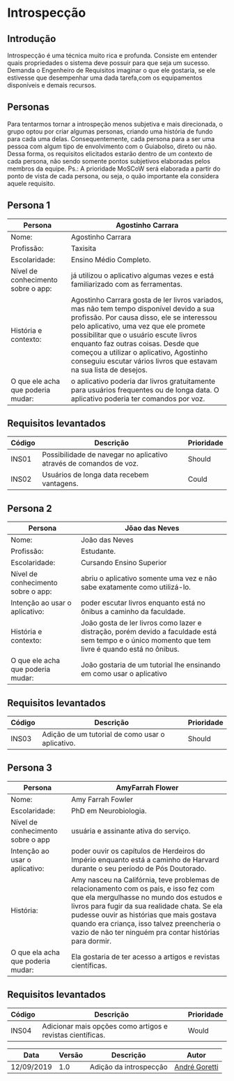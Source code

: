 # Introspecção
## Introdução

Introspecção é uma técnica muito rica e profunda. Consiste em entender quais propriedades o sistema deve possuir para que seja um sucesso. Demanda o Engenheiro de Requisitos imaginar o que ele gostaria, se ele estivesse que desempenhar uma dada tarefa,com os equipamentos disponíveis e demais recursos.

## Personas

Para tentarmos tornar a introspeção menos subjetiva e mais direcionada, o grupo optou por criar algumas personas, criando uma história de fundo para cada uma delas. Consequentemente, cada persona para a ser uma pessoa com algum tipo de envolvimento com o Guiabolso, direto ou não. Dessa forma, os requisitos elicitados estarão dentro de um contexto de cada persona, não sendo somente pontos subjetivos elaboradas pelos membros da equipe. Ps.: A prioridade MoSCoW será elaborada a partir do ponto de vista de cada persona, ou seja, o quão importante ela considera aquele requisito.

## Persona 1 

|Persona|Agostinho Carrara|
|---|---|
|Nome:|Agostinho Carrara|
|Profissão: |Taxisita|
|Escolaridade:| Ensino Médio Completo.|
|Nível de conhecimento sobre o app:| já utilizou o aplicativo algumas vezes e está familiarizado com as ferramentas.|
|História e contexto:| Agostinho Carrara gosta de ler livros variados, mas não tem tempo disponível devido a sua profissão. Por causa disso, ele se interessou pelo aplicativo, uma vez que ele promete possibilitar que o usuário escute livros enquanto faz outras coisas. Desde que começou a utilizar o aplicativo, Agostinho conseguiu escutar vários livros que estavam na sua lista de desejos.|
|O que ele acha que poderia mudar:| o aplicativo poderia dar livros gratuitamente para usuários frequentes ou de longa data. O aplicativo poderia ter comandos por voz.|

## Requisitos levantados

|Código|Descrição|Prioridade|
|---|---|---|
INS01 | Possibilidade de navegar no aplicativo através de comandos de voz. | Should|
INS02 | Usuários de longa data recebem vantagens. | Could|

## Persona 2

|Persona|Jõao das Neves|
|---|---|
|Nome: | João das Neves|
|Profissão: | Estudante.|
|Escolaridade: | Cursando Ensino Superior|
|Nível de conhecimento sobre o app: | abriu o aplicativo somente uma vez e não sabe exatamente como utilizá-lo.|
|Intenção ao usar o aplicativo: | poder escutar livros enquanto está no ônibus a caminho da faculdade.|
|História e contexto: | João gosta de ler livros como lazer e distração, porém devido a faculdade está sem tempo e o único momento que tem livre é quando está no ônibus.|
|O que ele acha que poderia mudar: | João gostaria de um tutorial lhe ensinando em como usar o aplicativo|

## Requisitos levantados

|Código|Descrição|Prioridade|
|---|---|---|
INS03 | Adição de um tutorial de como usar o aplicativo. | Should

## Persona 3

|Persona|AmyFarrah Flower|
|---|---|
|Nome: | Amy Farrah Fowler|
|Escolaridade: | PhD em Neurobiologia.|
|Nível de conhecimento sobre o app | usuária e assinante ativa do serviço.|
|Intenção ao usar o aplicativo: | poder ouvir os capítulos de Herdeiros do Império enquanto está a caminho de Harvard durante o seu período de Pós Doutorado.|
| História: | Amy nasceu na Califórnia, teve problemas de relacionamento com os pais, e isso fez com que ela mergulhasse no mundo dos estudos e livros para fugir da sua realidade chata. Se ela pudesse ouvir as histórias que mais gostava quando era criança, isso talvez preencheria o vazio de não ter ninguém pra contar histórias para dormir.|
| O que ela acha que poderia mudar: | Ela gostaria de ter acesso a artigos e revistas científicas. |

## Requisitos levantados

|Código|Descrição|Prioridade|
|---|---|---|
|INS04 | Adicionar mais opções como artigos e revistas científicas. | Would|

|Data|Versão|Descrição|Autor|
|---|---|---|---|
|12/09/2019|1.0|Adição da introspecção| [André Goretti](https://github.com/AGoretti)
